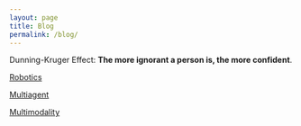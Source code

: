```yaml
---
layout: page
title: Blog
permalink: /blog/
---
```


Dunning-Kruger Effect: **The more ignorant a person is, the more confident**.


[Robotics](/blog/robotics/)

[Multiagent](/blog/multiagent/)

[Multimodality](/blog/multimodality/)

